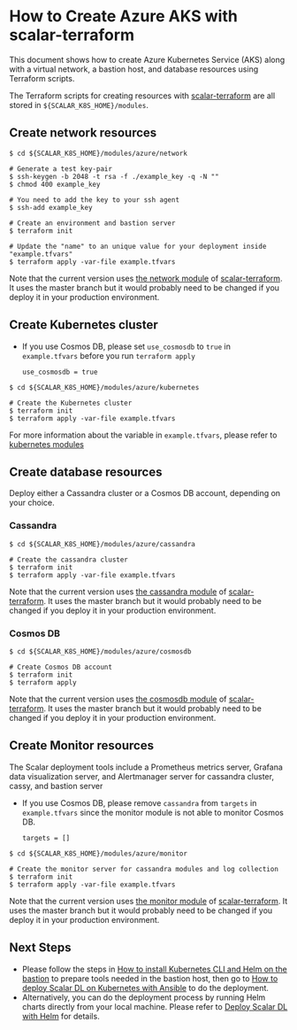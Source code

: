 # How to Create Azure AKS with scalar-terraform

This document shows how to create Azure Kubernetes Service (AKS) along with a virtual network, a bastion host, and database resources using Terraform scripts.

The Terraform scripts for creating resources with [scalar-terraform](https://github.com/scalar-labs/scalar-terraform) are all stored in `${SCALAR_K8S_HOME}/modules`.

## Create network resources

```console
$ cd ${SCALAR_K8S_HOME}/modules/azure/network

# Generate a test key-pair
$ ssh-keygen -b 2048 -t rsa -f ./example_key -q -N ""
$ chmod 400 example_key

# You need to add the key to your ssh agent
$ ssh-add example_key

# Create an environment and bastion server
$ terraform init

# Update the "name" to an unique value for your deployment inside "example.tfvars"
$ terraform apply -var-file example.tfvars
```

Note that the current version uses [the network module](https://github.com/scalar-labs/scalar-terraform/tree/master/modules/azure/network) of [scalar-terraform](https://github.com/scalar-labs/scalar-terraform).  It uses the master branch but it would probably need to be changed if you deploy it in your production environment.

## Create Kubernetes cluster

* If you use Cosmos DB, please set `use_cosmosdb` to `true` in `example.tfvars` before you run `terraform apply`

    ```hcl
    use_cosmosdb = true
    ```

```console
$ cd ${SCALAR_K8S_HOME}/modules/azure/kubernetes

# Create the Kubernetes cluster
$ terraform init
$ terraform apply -var-file example.tfvars
```

For more information about the variable in `example.tfvars`, please refer to [kubernetes modules](../modules/azure/kubernetes/README.md)

## Create database resources

Deploy either a Cassandra cluster or a Cosmos DB account, depending on your choice.

### Cassandra

```console
$ cd ${SCALAR_K8S_HOME}/modules/azure/cassandra

# Create the cassandra cluster
$ terraform init
$ terraform apply -var-file example.tfvars
```

Note that the current version uses [the cassandra module](https://github.com/scalar-labs/scalar-terraform/tree/master/modules/azure/cassandra) of [scalar-terraform](https://github.com/scalar-labs/scalar-terraform). It uses the master branch but it would probably need to be changed if you deploy it in your production environment.

### Cosmos DB

```console
$ cd ${SCALAR_K8S_HOME}/modules/azure/cosmosdb

# Create Cosmos DB account
$ terraform init
$ terraform apply
```

Note that the current version uses [the cosmosdb module](https://github.com/scalar-labs/scalar-terraform/tree/master/modules/azure/cosmosdb) of [scalar-terraform](https://github.com/scalar-labs/scalar-terraform). It uses the master branch but it would probably need to be changed if you deploy it in your production environment.

## Create Monitor resources

The Scalar deployment tools include a Prometheus metrics server, Grafana data visualization server, and Alertmanager server for cassandra cluster, cassy, and bastion server

* If you use Cosmos DB, please remove `cassandra` from `targets` in `example.tfvars` since the monitor module is not able to monitor Cosmos DB.

    ```hcl
    targets = []
    ```

```console
$ cd ${SCALAR_K8S_HOME}/modules/azure/monitor

# Create the monitor server for cassandra modules and log collection
$ terraform init
$ terraform apply -var-file example.tfvars
```

Note that the current version uses [the monitor module](https://github.com/scalar-labs/scalar-terraform/tree/master/modules/azure/monitor) of [scalar-terraform](https://github.com/scalar-labs/scalar-terraform/). It uses the master branch but it would probably need to be changed if you deploy it in your production environment.

## Next Steps

* Please follow the steps in [How to install Kubernetes CLI and Helm on the bastion](./PrepareBastionTool.md) to prepare tools needed in the bastion host, then go to [How to deploy Scalar DL on Kubernetes with Ansible](./DeployScalarDLAnsible.md) to do the deployment.
* Alternatively, you can do the deployment process by running Helm charts directly from your local machine. Please refer to [Deploy Scalar DL with Helm](./DeployScalarDLHelm.md) for details.
